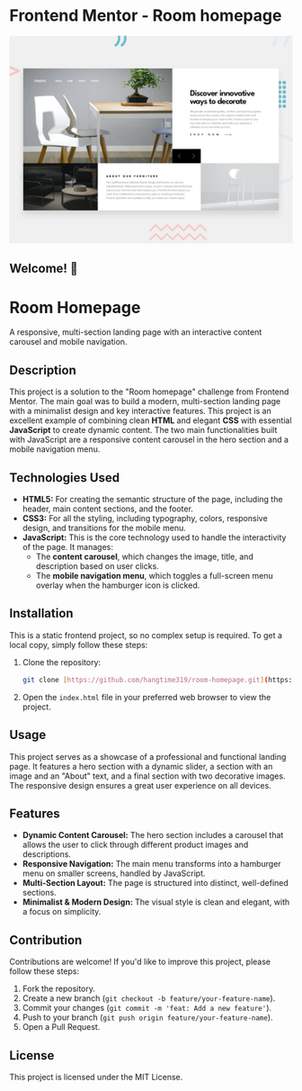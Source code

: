 # Frontend Mentor - Room homepage

![Design preview for the Room homepage coding challenge](./design/desktop-preview.jpg)

## Welcome! 👋

# Room Homepage

A responsive, multi-section landing page with an interactive content carousel and mobile navigation.

## Description

This project is a solution to the "Room homepage" challenge from Frontend Mentor. The main goal was to build a modern, multi-section landing page with a minimalist design and key interactive features. This project is an excellent example of combining clean **HTML** and elegant **CSS** with essential **JavaScript** to create dynamic content. The two main functionalities built with JavaScript are a responsive content carousel in the hero section and a mobile navigation menu.

## Technologies Used

* **HTML5:** For creating the semantic structure of the page, including the header, main content sections, and the footer.
* **CSS3:** For all the styling, including typography, colors, responsive design, and transitions for the mobile menu.
* **JavaScript:** This is the core technology used to handle the interactivity of the page. It manages:
    * The **content carousel**, which changes the image, title, and description based on user clicks.
    * The **mobile navigation menu**, which toggles a full-screen menu overlay when the hamburger icon is clicked.

## Installation

This is a static frontend project, so no complex setup is required. To get a local copy, simply follow these steps:

1.  Clone the repository:
    ```bash
    git clone [https://github.com/hangtime319/room-homepage.git](https://github.com/hangtime319/room-homepage.git)
    ```
2.  Open the `index.html` file in your preferred web browser to view the project.

## Usage

This project serves as a showcase of a professional and functional landing page. It features a hero section with a dynamic slider, a section with an image and an "About" text, and a final section with two decorative images. The responsive design ensures a great user experience on all devices.

## Features

* **Dynamic Content Carousel:** The hero section includes a carousel that allows the user to click through different product images and descriptions.
* **Responsive Navigation:** The main menu transforms into a hamburger menu on smaller screens, handled by JavaScript.
* **Multi-Section Layout:** The page is structured into distinct, well-defined sections.
* **Minimalist & Modern Design:** The visual style is clean and elegant, with a focus on simplicity.

## Contribution

Contributions are welcome! If you'd like to improve this project, please follow these steps:

1.  Fork the repository.
2.  Create a new branch (`git checkout -b feature/your-feature-name`).
3.  Commit your changes (`git commit -m 'feat: Add a new feature'`).
4.  Push to your branch (`git push origin feature/your-feature-name`).
5.  Open a Pull Request.

## License

This project is licensed under the MIT License.
